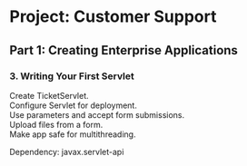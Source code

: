 # Project: Customer Support

## Part 1: Creating Enterprise Applications

### 3. Writing Your First Servlet

Create TicketServlet.  
Configure Servlet for deployment.  
Use parameters and accept form submissions.  
Upload files from a form.  
Make app safe for multithreading.  

Dependency: javax.servlet-api  
